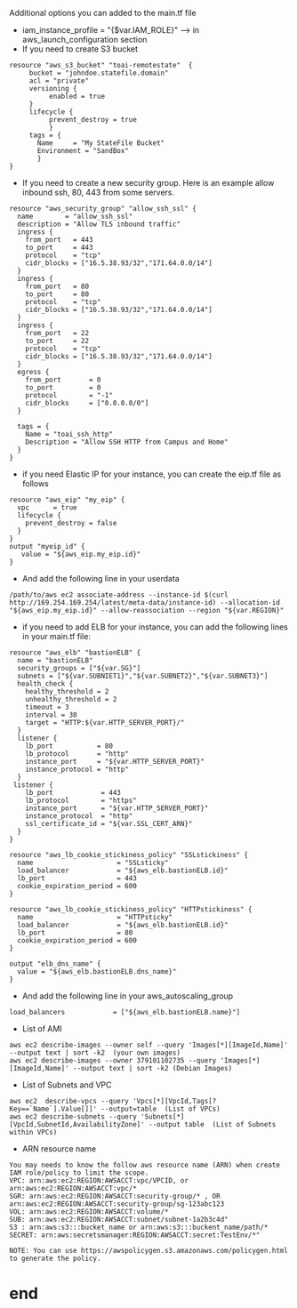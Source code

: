 Additional options you can added to the main.tf file
* iam_instance_profile = "{$var.IAM_ROLE}"  --> in aws_launch_configuration section
* If you need to create S3 bucket
```
resource "aws_s3_bucket" "toai-remotestate"  {
     bucket = "johndoe.statefile.domain"
     acl = "private"
     versioning {
          enabled = true
     }
     lifecycle {
          prevent_destroy = true
          }
     tags = {
       Name     = "My StateFile Bucket"
       Environment = "SandBox"
       }
}
```
* If you need to create a new security group.  Here is an example allow inbound ssh, 80, 443 from some servers.
```
resource "aws_security_group" "allow_ssh_ssl" {
  name        = "allow_ssh_ssl"
  description = "Allow TLS inbound traffic"
  ingress {
    from_port   = 443
    to_port     = 443
    protocol    = "tcp"
    cidr_blocks = ["16.5.38.93/32","171.64.0.0/14"]
  }
  ingress {
    from_port   = 80
    to_port     = 80
    protocol    = "tcp"
    cidr_blocks = ["16.5.38.93/32","171.64.0.0/14"]
  }
  ingress {
    from_port   = 22
    to_port     = 22
    protocol    = "tcp"
    cidr_blocks = ["16.5.38.93/32","171.64.0.0/14"]
  }
  egress {
    from_port       = 0
    to_port         = 0
    protocol        = "-1"
    cidr_blocks     = ["0.0.0.0/0"]
  }

  tags = {
    Name = "toai_ssh_http"
    Description = "Allow SSH HTTP from Campus and Home"
  }
}
```
* if you need Elastic IP for your instance, you can create the eip.tf file as follows
```
resource "aws_eip" "my_eip" {
  vpc      = true
  lifecycle {
    prevent_destroy = false
  }
}
output "myeip_id" {
   value = "${aws_eip.my_eip.id}"
}

```
* And add the following line in your userdata
```
/path/to/aws ec2 associate-address --instance-id $(curl http://169.254.169.254/latest/meta-data/instance-id) --allocation-id "${aws_eip.my_eip.id}" --allow-reassociation --region "${var.REGION}"
```

* if you need to add ELB for your instance, you can add the following lines in your main.tf file:
```
resource "aws_elb" "bastionELB" {
  name = "bastionELB"
  security_groups = ["${var.SG}"]
  subnets = ["${var.SUBNIET1}","${var.SUBNET2}","${var.SUBNET3}"]
  health_check {
    healthy_threshold = 2
    unhealthy_threshold = 2
    timeout = 3
    interval = 30
    target = "HTTP:${var.HTTP_SERVER_PORT}/"
  }
  listener {
    lb_port           = 80
    lb_protocol       = "http"
    instance_port     = "${var.HTTP_SERVER_PORT}"
    instance_protocol = "http"
  }
 listener {
    lb_port            = 443
    lb_protocol        = "https"
    instance_port      = "${var.HTTP_SERVER_PORT}"
    instance_protocol  = "http"
    ssl_certificate_id = "${var.SSL_CERT_ARN}"
  }
}

resource "aws_lb_cookie_stickiness_policy" "SSLstickiness" {
  name                     = "SSLsticky"
  load_balancer            = "${aws_elb.bastionELB.id}"
  lb_port                  = 443
  cookie_expiration_period = 600
}

resource "aws_lb_cookie_stickiness_policy" "HTTPstickiness" {
  name                     = "HTTPsticky"
  load_balancer            = "${aws_elb.bastionELB.id}"
  lb_port                  = 80
  cookie_expiration_period = 600
}

output "elb_dns_name" {
  value = "${aws_elb.bastionELB.dns_name}"
}

```
* And add the following line in your aws_autoscaling_group
```
load_balancers            = ["${aws_elb.bastionELB.name}"]
```
* List of AMI
```
aws ec2 describe-images --owner self --query 'Images[*][ImageId,Name]' --output text | sort -k2  (your own images)
aws ec2 describe-images --owner 379101102735 --query 'Images[*][ImageId,Name]' --output text | sort -k2 (Debian Images)
```
* List of Subnets and VPC
```
aws ec2  describe-vpcs --query 'Vpcs[*][VpcId,Tags[?Key==`Name`].Value[]]' --output=table  (List of VPCs)
aws ec2 describe-subnets --query 'Subnets[*][VpcId,SubnetId,AvailabilityZone]' --output table  (List of Subnets within VPCs)
```

* ARN resource name
```
You may needs to know the follow aws resource name (ARN) when create IAM role/policy to limit the scope.
VPC: arn:aws:ec2:REGION:AWSACCT:vpc/VPCID, or arn:aws:ec2:REGION:AWSACCT:vpc/*
SGR: arn:aws:ec2:REGION:AWSACCT:security-group/* , OR arn:aws:ec2:REGION:AWSACCT:security-group/sg-123abc123
VOL: arn:aws:ec2:REGION:AWSACCT:volume/*
SUB: arn:aws:ec2:REGION:AWSACCT:subnet/subnet-1a2b3c4d"
S3 : arn:aws:s3:::bucket_name or arn:aws:s3:::buckent_name/path/*
SECRET: arn:aws:secretsmanager:REGION:AWSACCT:secret:TestEnv/*"

NOTE: You can use https://awspolicygen.s3.amazonaws.com/policygen.html to generate the policy.
```
#  end   #
